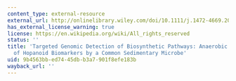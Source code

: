 ```yaml
---
content_type: external-resource
external_url: http://onlinelibrary.wiley.com/doi/10.1111/j.1472-4669.2005.00041.x/abstract
has_external_license_warning: true
license: https://en.wikipedia.org/wiki/All_rights_reserved
status: ''
title: 'Targeted Genomic Detection of Biosynthetic Pathways: Anaerobic Production
  of Hopanoid Biomarkers by a Common Sedimentary Microbe'
uid: 9b4563bb-ed74-45db-b3a7-901f8efe183b
wayback_url: ''
---
```

